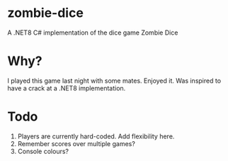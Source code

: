 # zombie-dice
A .NET8 C# implementation of the dice game Zombie Dice

# Why?
I played this game last night with some mates. Enjoyed it. Was inspired to have
a crack at a .NET8 implementation.

# Todo
1. Players are currently hard-coded. Add flexibility here.
2. Remember scores over multiple games?
3. Console colours?
